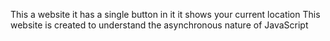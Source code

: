 This a website it has a single button in it it shows your current location
This website is created to understand the asynchronous nature of JavaScript

